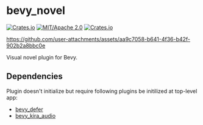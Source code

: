 # bevy_novel

[![Crates.io](https://img.shields.io/crates/v/bevy_novel.svg)](https://crates.io/crates/bevy_novel)
[![MIT/Apache 2.0](https://img.shields.io/badge/license-MIT%2FApache-blue.svg)](https://github.com/bevyengine/bevy#license)
[![Crates.io](https://img.shields.io/crates/d/bevy_novel.svg)](https://crates.io/crates/bevy_novel)

https://github.com/user-attachments/assets/aa9c7058-b641-4f36-b42f-902b2a8bbc0e

Visual novel plugin for Bevy.

## Dependencies

Plugin doesn't initialize but require following plugins be initilized at top-level app:

- [bevy_defer](https://github.com/mintlu8/bevy_defer)
- [bevy_kira_audio](https://github.com/NiklasEi/bevy_kira_audio)
